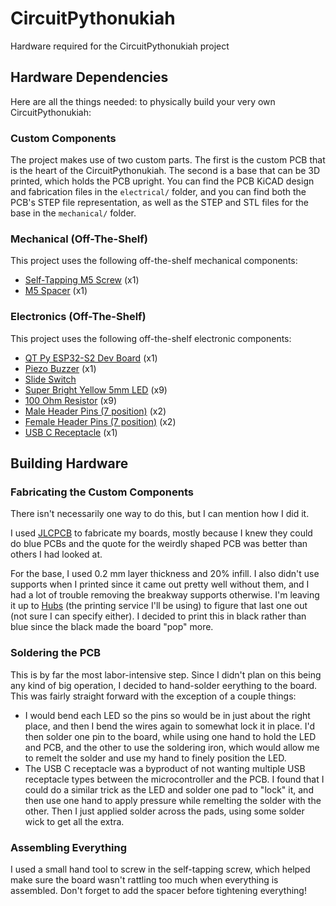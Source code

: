 # CircuitPythonukiah
Hardware required for the CircuitPythonukiah project

## Hardware Dependencies
Here are all the things needed: to physically build your very own CircuitPythonukiah:

### Custom Components

The project makes use of two custom parts. The first is the custom PCB that is the heart
of the CircuitPythonukiah.  The second is a base that can be 3D printed, which holds the
PCB upright.  You can find the PCB KiCAD design and fabrication files in the
`electrical/` folder, and you can find both the PCB's STEP file representation, as well
as the STEP and STL files for the base in the `mechanical/` folder.

### Mechanical (Off-The-Shelf)

This project uses the following off-the-shelf mechanical components:

* [Self-Tapping M5 Screw](https://www.mcmaster.com/90380A392/) (x1)
* [M5 Spacer](https://www.mcmaster.com/7298N112/) (x1)

### Electronics (Off-The-Shelf)
This project uses the following off-the-shelf electronic components:

* [QT Py ESP32-S2 Dev Board](https://www.adafruit.com/product/5325) (x1)
* [Piezo Buzzer](https://www.adafruit.com/product/160) (x1)
* [Slide Switch](https://www.digikey.com/en/products/detail/e-switch/EG1218/101726)
* [Super Bright Yellow 5mm LED](https://www.adafruit.com/product/2700>) (x9)
* [100 Ohm Resistor](https://www.digikey.com/en/products/detail/yageo/CFR-25JB-52-100R/246) (x9)
* [Male Header Pins (7 position)](https://www.digikey.com/en/products/detail/harwin-inc/M20-9770746/3727778) (x2)
* [Female Header Pins (7 position)](https://www.digikey.com/en/products/detail/sullins-connector-solutions/PPPC071LFBN-RC/810179) (x2)
* [USB C Receptacle](https://www.digikey.com/en/products/detail/cui-devices/UJC-VP-3-SMT-TR/14310511) (x1)


## Building Hardware

### Fabricating the Custom Components

There isn't necessarily one way to do this, but I can mention how I did it.

I used [JLCPCB](https://jlcpcb.com/) to fabricate my boards, mostly because I knew
they could do blue PCBs and the quote for the weirdly shaped PCB was better than
others I had looked at.

For the base, I used 0.2 mm layer thickness and 20% infill.  I also didn't use supports
when I printed since it came out pretty well without them, and I had a lot of trouble
removing the breakway supports otherwise.  I'm leaving it up to [Hubs](https://www.hubs.com/)
(the printing service I'll be using) to figure that last one out (not sure I can specify
either).  I decided to print this in black rather than blue since the black made the
board "pop" more.

### Soldering the PCB

This is by far the most labor-intensive step.  Since I didn't plan on this being any
kind of big operation, I decided to hand-solder eerything to the board.  This was fairly
straight forward with the exception of a couple things:

* I would bend each LED so the pins so would be in just about the right place, and then I
  bend the wires again to somewhat lock it in place.  I'd then solder one pin to the board,
  while using one hand to hold the LED and PCB, and the other to use the soldering iron,
  which would allow me to remelt the solder and use my hand to finely position the LED.
* The USB C receptacle was a byproduct of not wanting multiple USB receptacle types
  between the microcontroller and the PCB.  I found that I could do a similar trick as
  the LED and solder one pad to "lock" it, and then use one hand to apply pressure while
  remelting the solder with the other.  Then I just applied solder across the pads, using
  some solder wick to get all the extra.

### Assembling Everything

I used a small hand tool to screw in the self-tapping screw, which helped make sure the board
wasn't rattling too much when everything is assembled.  Don't forget to add the spacer before
tightening everything!

